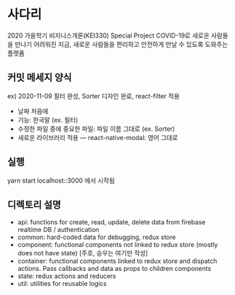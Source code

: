 # 사다리

2020 가을학기 비지니스개론(KEI330) Special Project
COVID-19로 새로운 사람들을 만나기 어려워진 지금, 새로운 사람들을 편리하고 안전하게 만날 수 있도록 도와주는 플랫폼

## 커밋 메세지 양식

ex) 2020-11-09 필터 완성, Sorter 디자인 완료, react-filter 적용

- 날짜 처음에
- 기능: 한국말 (ex. 필터)
- 수정한 파일 중에 중요한 파일: 파일 이름 그대로 (ex. Sorter)
- 새로운 라이브러리 적용 — react-native-modal: 영어 그대로

## 실행

yarn start
localhost::3000 에서 시작됨

## 디렉토리 설명

- api: functions for create, read, update, delete data from firebase realtime DB / authentication
- common: hard-coded data for debugging, redux store
- component: functional components not linked to redux store (mostly does not have state) [주호, 승우는 여기만 작성]
- container: functional components linked to redux store and dispatch actions. Pass callbacks and data as props to children components
- state: redux actions and reducers
- util: utilities for reusable logics
